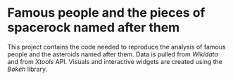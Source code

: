 # Famous people and the pieces of spacerock named after them

This project contains the code needed to reproduce the analysis of famous
people and the asteroids named after them. Data is pulled from *Wikidata* and
from *Xtools* API. Visuals and interactive widgets are created using the
*Bokeh* library.
